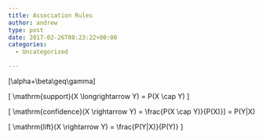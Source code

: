 ```yaml
---
title: Association Rules
author: andrew
type: post
date: 2017-02-26T08:23:22+00:00
categories:
  - Uncategorized

---
```

\[\alpha+\beta\geq\gamma\]

\[ \mathrm{support}(X \longrightarrow Y) = P(X \cap Y) \]

\[ \mathrm{confidence}(X \rightarrow Y) = \frac{P(X \cap Y)}{P(X)}\] = P(Y|X)

\[ \mathrm{lift}(X \rightarrow Y) = \frac{P(Y|X)}{P(Y)} \]
